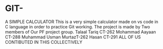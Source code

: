 # GIT-
A SIMPLE CALCULATOR
This is a very simple calculator made on vs code in C language in order to practice Git working.
The project is made by Two members of Our PF project group.
Talaal Tariq CT-262
Mohammad Aayaan CT-288
Muhammad Usman MurtazT-262
Hasan CT-291
ALL OF US CONTIBUTED IN THIS COLLECTIVELY
